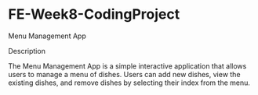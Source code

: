 # FE-Week8-CodingProject
Menu Management App

Description

The Menu Management App is a simple interactive application that allows users to manage a menu of dishes. Users can add new dishes, view the existing dishes, and remove dishes by selecting their index from the menu.